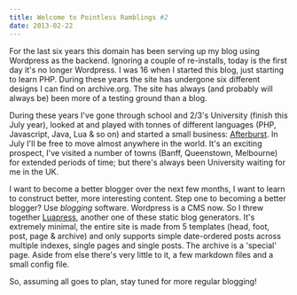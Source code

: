 ```yaml
---
title: Welcome to Pointless Ramblings #2
date: 2013-02-22
---
```


For the last six years this domain has been serving up my blog using Wordpress as the backend. Ignoring a couple of re-installs, today is the first day it's no longer Wordpress. I was 16 when I started this blog, just starting to learn PHP. During these years the site has undergone six different designs I can find on archive.org. The site has always (and probably will always be) been more of a testing ground than a blog.

During these years I've gone through school and 2/3's University (finish this July year), looked at and played with tonnes of different languages (PHP, Javascript, Java, Lua & so on) and started a small business: [Afterburst](http://afterburst.com/). In July I'll be free to move almost anywhere in the world. It's an exciting prospect, I've visited a number of towns (Banff, Queenstown, Melbourne) for extended periods of time; but there's always been University waiting for me in the UK.

I want to become a better blogger over the next few months, I want to learn to construct better, more interesting content. Step one to becoming a better blogger? Use *blogging* software. Wordpress is a CMS now. So I threw together [Luapress](http://pointlessramblings.com/pages/Luapress.html), another one of these static blog generators. It's extremely minimal, the entire site is made from 5 templates (head, foot, post, page & archive) and only supports simple date-ordered posts across multiple indexes, single pages and single posts. The archive is a 'special' page. Aside from else there's very little to it, a few markdown files and a small config file.

So, assuming all goes to plan, stay tuned for more regular blogging!
